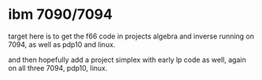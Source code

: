 # ibm 7090/7094

target here is to get the f66 code in projects algebra and inverse running on 7094, as well as pdp10 and linux.

and then hopefully add a project simplex with early lp code as well, again on all three 7094, pdp10, linux.
